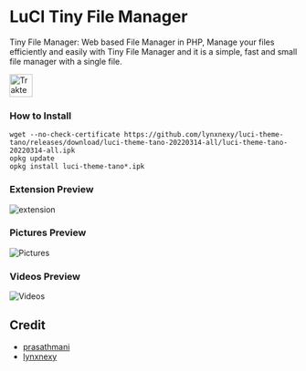 # LuCI Tiny File Manager
Tiny File Manager: Web based File Manager in PHP, Manage your files efficiently and easily with Tiny File Manager and it is a simple, fast and small file manager with a single file.

[<img src="https://cdn.trakteer.id/images/embed/trbtn-red-2.png" height="40" style="border:0px;height:40px;" alt="Trakteer Saya">](https://trakteer.id/lynxnexy/tip)

### How to Install

```
wget --no-check-certificate https://github.com/lynxnexy/luci-theme-tano/releases/download/luci-theme-tano-20220314-all/luci-theme-tano-20220314-all.ipk
opkg update
opkg install luci-theme-tano*.ipk
```

### Extension Preview 
![extension](https://i.ibb.co/hCfZrLy/Screenshot-2022-06-10-20-29-12-717-com-android-chrome.jpg)

### Pictures Preview 

![Pictures](https://i.ibb.co/mSg5LYR/Screenshot-2022-06-10-20-29-34-887.jpg)

### Videos Preview

![Videos](https://i.ibb.co/ZmYgZqk/Screenshot-2022-06-10-20-30-12-079.jpg)

## Credit

- [prasathmani](https://tinyfilemanager.github.io)
- [lynxnexy](https://t.me/lynxnexy)
